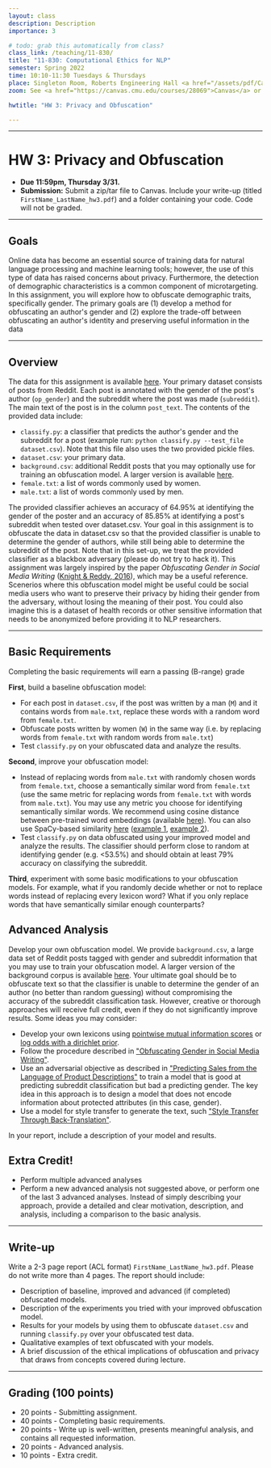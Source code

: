 ```yaml
---
layout: class
description: Description
importance: 3

# todo: grab this automatically from class?
class_link: /teaching/11-830/
title: "11-830: Computational Ethics for NLP"
semester: Spring 2022
time: 10:10-11:30 Tuesdays & Thursdays
place: Singleton Room, Roberts Engineering Hall <a href="/assets/pdf/Campus-Map-to-Singleton.pdf">[PDF map]</a>
zoom: See <a href="https://canvas.cmu.edu/courses/28069">Canvas</a> or <a href="http://11830workspace.slack.com">Slack</a> for Zoom link.

hwtitle: "HW 3: Privacy and Obfuscation"

---
```


<hr>

**HW 3: Privacy and Obfuscation**
====

- **Due 11:59pm, Thursday 3/31.**
- **Submission:** Submit a zip/tar file to Canvas. Include your write-up (titled `FirstName_LastName_hw3.pdf`) and a folder containing your code. Code will not be graded.

* * *

## Goals

Online data has become an essential source of training data for natural language processing and machine learning tools; however, the use of this type of data has raised concerns about privacy. Furthermore, the detection of demographic characteristics is a common component of microtargeting. In this assignment, you will explore how to obfuscate demographic traits, specifically gender. The primary goals are (1) develop a method for obfuscating an author's gender and (2) explore the trade-off between obfuscating an author's identity and preserving useful information in the data

* * *

## Overview

The data for this assignment is available [here](https://drive.google.com/file/d/124NOt4EcDMtMB27sOn17hpzRmpssukuR/view?usp=sharing). Your primary dataset consists of posts from Reddit. Each post is annotated with the gender of the post's author (`op_gender`) and the subreddit where the post was made (`subreddit`). The main text of the post is in the column `post_text`. The contents of the provided data include:

* `classify.py`: a classifier that predicts the author's gender and the subreddit for a post (example run: `python classify.py --test_file dataset.csv`). Note that this file also uses the two provided pickle files.
* `dataset.csv`: your primary data.
* `background.csv`: additional Reddit posts that you may optionally use for training an obfuscation model. A larger version is available [here](https://drive.google.com/file/d/1n5-0ePZOxNASUzcP9CUG_tIjpSog09EQ/view?usp=sharing).
* `female.txt`: a list of words commonly used by women.
* `male.txt`: a list of words commonly used by men.

The provided classifier achieves an accuracy of 64.95% at identifying the gender of the poster and an accuracy of 85.85% at identifying a post's subreddit when tested over dataset.csv. Your goal in this assignment is to obfuscate the data in dataset.csv so that the provided classifier is unable to determine the gender of authors, while still being able to determine the subreddit of the post. Note that in this set-up, we treat the provided classifier as a blackbox adversary (please do not try to hack it). This assignment was largely inspired by the paper *Obfuscating Gender in Social Media Writing* ([Knight & Reddy, 2016](https://aclanthology.org/W16-5603/)), which may be a useful reference. Scenerios where this obfuscation model might be useful could be social media users who want to preserve their privacy by hiding their gender from the adversary, without losing the meaning of their post. You could also imagine this is a dataset of health records or other sensitive information that needs to be anonymized before providing it to NLP researchers.

* * *

## Basic Requirements

Completing the basic requirements will earn a passing (B-range) grade

**First**, build a baseline obfuscation model:

* For each post in `dataset.csv`, if the post was written by a man (`M`) and it contains words from `male.txt`, replace these words with a random word from `female.txt`.
* Obfuscate posts written by women (`W`) in the same way (i.e. by replacing words from `female.txt` with random words from `male.txt`)
* Test `classify.py` on your obfuscated data and analyze the results.

**Second**, improve your obfuscation model:

* Instead of replacing words from `male.txt` with randomly chosen words from `female.txt`, choose a semantically similar word from `female.txt` (use the same metric for replacing words from `female.txt` with words from `male.txt`). You may use any metric you choose for identifying semantically similar words. We recommend using cosine distance between pre-trained word embeddings (available [here](http://mccormickml.com/2016/04/12/googles-pretrained-word2vec-model-in-python/)). You can also use SpaCy-based similarity [here](https://spacy.io/usage/linguistic-features) ([example 1](https://ashutoshtripathi.com/2020/09/04/word2vec-and-semantic-similarity-using-spacy-nlp-spacy-series-part-7/), [example 2](https://www.geeksforgeeks.org/python-word-similarity-using-spacy/)).
* Test `classify.py` on data obfuscated using your improved model and analyze the results. The classifier should perform close to random at identifying gender (e.g. <53.5%) and should obtain at least 79% accuracy on classifying the subreddit. 

**Third**, experiment with some basic modifications to your obfuscation models. For example, what if you randomly decide whether or not to replace words instead of replacing every lexicon word? What if you only replace words that have semantically similar enough counterparts?

## Advanced Analysis

Develop your own obfuscation model. We provide `background.csv`, a large data set of Reddit posts tagged with gender and subreddit information that you may use to train your obfuscation model. A larger version of the background corpus is available [here](https://drive.google.com/file/d/1n5-0ePZOxNASUzcP9CUG_tIjpSog09EQ/view?usp=sharing). Your ultimate goal should be to obfuscate text so that the classifier is unable to determine the gender of an author (no better than random guessing) without compromising the accuracy of the subreddit classification task. However, creative or thorough approaches will receive full credit, even if they do not significantly improve results. Some ideas you may consider:

* Develop your own lexicons using [pointwise mutual information scores](https://en.wikipedia.org/wiki/Pointwise_mutual_information) or [log odds with a dirichlet prior](https://firstmonday.org/ojs/index.php/fm/article/view/4944/3863).
* Follow the procedure described in ["Obfuscating Gender in Social Media Writing"](https://aclanthology.org/W16-5603/).
* Use an adversarial objective as described in ["Predicting Sales from the Language of Product Descriptions"](https://www-nlp.stanford.edu/pubs/pryzant2017sigir.pdf) to train a model that is good at predicting subreddit classification but bad a predicting gender. The key idea in this approach is to design a model that does not encode information about protected attributes (in this case, gender).
* Use a model for style transfer to generate the text, such ["Style Transfer Through Back-Translation"](https://arxiv.org/abs/1804.09000).

In your report, include a description of your model and results.

## Extra Credit!
- Perform multiple advanced analyses
- Perform a new advanced analysis not suggested above, or perform one of the last 3 advanced analyses. Instead of simply describing your approach, provide a detailed and clear motivation, description, and analysis, including a comparison to the basic analysis.

* * *

## Write-up

Write a 2-3 page report (ACL format) `FirstName_LastName_hw3.pdf`. Please do not write more than 4 pages. The report should include:

* Description of baseline, improved and advanced (if completed) obfuscated models.
* Description of the experiments you tried with your improved obfuscation model.
* Results for your models by using them to obfuscate `dataset.csv` and running `classify.py` over your obfuscated test data. 
* Qualitative examples of text obfuscated with your models.
* A brief discussion of the ethical implications of obfuscation and privacy that draws from concepts covered during lecture.

* * *

## Grading (100 points)

* 20 points - Submitting assignment.
* 40 points - Completing basic requirements.
* 20 points - Write up is well-written, presents meaningful analysis, and contains all requested information.
* 20 points - Advanced analysis.
* 10 points - Extra credit.